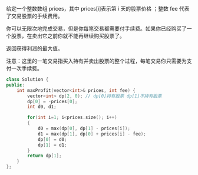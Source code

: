 给定一个整数数组 prices，其中 prices[i]表示第 i 天的股票价格 ；整数 fee 代表了交易股票的手续费用。

你可以无限次地完成交易，但是你每笔交易都需要付手续费。如果你已经购买了一个股票，在卖出它之前你就不能再继续购买股票了。

返回获得利润的最大值。 

注意：这里的一笔交易指买入持有并卖出股票的整个过程，每笔交易你只需要为支付一次手续费。



```c++
class Solution {
public:
    int maxProfit(vector<int>& prices, int fee) {
        vector<int> dp(2, 0); // dp[0]持有股票 dp[1]不持有股票
        dp[0] = -prices[0];
        int d0, d1;

        for(int i=1; i<prices.size(); i++)
        {
            d0 = max(dp[0], dp[1] - prices[i]);
            d1 = max(dp[1], dp[0] + prices[i] - fee);
            dp[0] = d0;
            dp[1] = d1;
        }
        return dp[1];
    }
};
```

